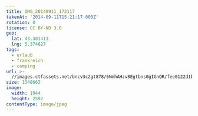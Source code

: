```yaml
---
title: IMG_20140911_172117
takenAt: '2014-09-11T15:21:17.000Z'
rotation: 0
license: CC BY-ND 3.0
geo:
  lat: 43.301413
  lng: 5.374627
tags:
  - urlaub
  - frankreich
  - camping
url: >-
  //images.ctfassets.net/bncv3c2gt878/6NmhAHzv8Egtbns0gIGnQR/fee0122d1b32dfcaf1658dacb3508ba9/img_20140911_172117_27697067963_o
size: 1348663
image:
  width: 1944
  height: 2592
contentType: image/jpeg
---
```


